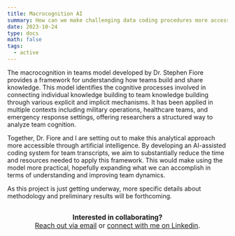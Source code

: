 ```yaml
---
title: Macrocognition AI
summary: How can we make challenging data coding procedures more accessible? 
date: 2023-10-24
type: docs
math: false
tags:
  - active
---
```

The macrocognition in teams model developed by Dr. Stephen Fiore provides a framework for understanding how teams build and share knowledge. This model identifies the cognitive processes involved in connecting individual knowledge building to team knowledge building through various explicit and implicit mechanisms. It has been applied in multiple contexts including military operations, healthcare teams, and emergency response settings, offering researchers a structured way to analyze team cognition.

Together, Dr. Fiore and I are setting out to make this analytical approach more accessible through artificial intelligence. By developing an AI-assisted coding system for team transcripts, we aim to substantially reduce the time and resources needed to apply this framework. This would make using the model more practical, hopefully expanding what we can accomplish in terms of understanding and improving team dynamics.

As this project is just getting underway, more specific details about methodology and preliminary results will be forthcoming. 

<div style="margin-top: 2em; text-align: center; font-size: 1.1em;">
  <strong>Interested in collaborating?</strong><br>
  <a href="mailto:tkara.mullin@ucf.edu">Reach out via email</a> or 
  <a href="https://www.linkedin.com/in/tkara-mullins/">connect with me on Linkedin</a>.
</div>



<!--more-->
